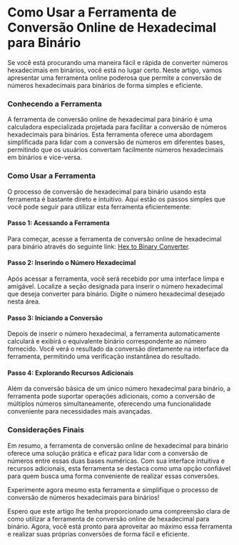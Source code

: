 Como Usar a Ferramenta de Conversão Online de Hexadecimal para Binário
======================================================================

Se você está procurando uma maneira fácil e rápida de converter números hexadecimais em binários, você está no lugar certo. Neste artigo, vamos apresentar uma ferramenta online poderosa que permite a conversão de números hexadecimais para binários de forma simples e eficiente.

### Conhecendo a Ferramenta

A ferramenta de conversão online de hexadecimal para binário é uma calculadora especializada projetada para facilitar a conversão de números hexadecimais para binários. Esta ferramenta oferece uma abordagem simplificada para lidar com a conversão de números em diferentes bases, permitindo que os usuários convertam facilmente números hexadecimais em binários e vice-versa.

### Como Usar a Ferramenta

O processo de conversão de hexadecimal para binário usando esta ferramenta é bastante direto e intuitivo. Aqui estão os passos simples que você pode seguir para utilizar esta ferramenta eficientemente:

#### Passo 1: Acessando a Ferramenta

Para começar, acesse a ferramenta de conversão online de hexadecimal para binário através do seguinte link: [Hex to Binary Converter](https://www.onlinecalculatorsfree.com/pt/convert/hex-to-binary.html).

#### Passo 2: Inserindo o Número Hexadecimal

Após acessar a ferramenta, você será recebido por uma interface limpa e amigável. Localize a seção designada para inserir o número hexadecimal que deseja converter para binário. Digite o número hexadecimal desejado nesta área.

#### Passo 3: Iniciando a Conversão

Depois de inserir o número hexadecimal, a ferramenta automaticamente calculará e exibirá o equivalente binário correspondente ao número fornecido. Você verá o resultado da conversão diretamente na interface da ferramenta, permitindo uma verificação instantânea do resultado.

#### Passo 4: Explorando Recursos Adicionais

Além da conversão básica de um único número hexadecimal para binário, a ferramenta pode suportar operações adicionais, como a conversão de múltiplos números simultaneamente, oferecendo uma funcionalidade conveniente para necessidades mais avançadas.

### Considerações Finais

Em resumo, a ferramenta de conversão online de hexadecimal para binário oferece uma solução prática e eficaz para lidar com a conversão de números entre essas duas bases numéricas. Com sua interface intuitiva e recursos adicionais, esta ferramenta se destaca como uma opção confiável para quem busca uma forma conveniente de realizar essas conversões.

Experimente agora mesmo esta ferramenta e simplifique o processo de conversão de números hexadecimais para binários!

Espero que este artigo lhe tenha proporcionado uma compreensão clara de como utilizar a ferramenta de conversão online de hexadecimal para binário. Agora, você está pronto para aproveitar ao máximo essa ferramenta e realizar suas próprias conversões de forma fácil e eficiente.